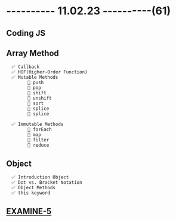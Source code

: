 # ---------- 11.02.23 ----------(61)

## Coding JS

## Array Method

      ✅ Callback
      ✅ HOF(Higher-Order Function)
      ✅ Mutable Methods
            🔷 push
            🔷 pop
            🔷 shift
            🔷 unshift
            🔷 sort
            🔷 splice
            🔷 splice

      ✅ Immutable Methods
            🔷 forEach
            🔷 map
            🔷 filter
            🔷 reduce

## Object

      ✅ Introduction Object
      ✅ Dot vs. Bracket Notation
      ✅ Object Methods
      ✅ this keyword

## [EXAMINE-5](https://code2307.notion.site/PDP-G-7-e7674b1bedd04fd7a9d349b3e5f00c13)

